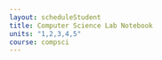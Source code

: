 ```yaml
---
layout: scheduleStudent
title: Computer Science Lab Notebook
units: "1,2,3,4,5"
course: compsci
---
```

